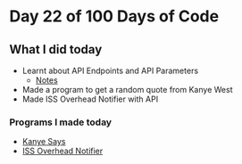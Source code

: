 # Day 22 of 100 Days of Code

## What I did today

- Learnt about API Endpoints and API Parameters
  - [Notes](main.py)
- Made a program to get a random quote from Kanye West
- Made ISS Overhead Notifier with API

### Programs I made today

- [Kanye Says](kanyeQuote/main.py)
- [ISS Overhead Notifier](ISS_Notifier/main.py)
